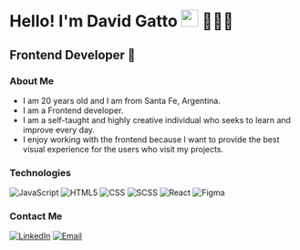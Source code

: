 <h1>Hello! I'm David Gatto <img src="https://raw.githubusercontent.com/iampavangandhi/iampavangandhi/master/gifs/Hi.gif" width="30px"> 👨🏻‍💻</h1>
<h2>Frontend Developer 🎨</h2>

### About Me
- I am 20 years old and I am from Santa Fe, Argentina.
- I am a Frontend developer.
- I am a self-taught and highly creative individual who seeks to learn and improve every day.
- I enjoy working with the frontend because I want to provide the best visual experience for the users who visit my projects.

### Technologies
  ![JavaScript](https://img.shields.io/badge/-JavaScript-333333?style=flat&logo=javascript)
  ![HTML5](https://img.shields.io/badge/-HTML5-333333?style=flat&logo=HTML5)
  ![CSS](https://img.shields.io/badge/-CSS-333333?style=flat&logo=CSS3&logoColor=1572B6)
  ![SCSS](https://img.shields.io/badge/-SCSS-333333?style=flat&logo=SASS&logoColor=CE6B9E)
  ![React](https://img.shields.io/badge/-React-333333?style=flat&logo=react)
  ![Figma](https://img.shields.io/badge/-Figma-333333?style=flat&logo=figma)
  
  
### Contact Me
<a href="https://www.linkedin.com/in/david-gatto/"><img alt="LinkedIn" src="https://img.shields.io/badge/LinkedIn-David%20Gatto-blue?style=flat-square&logo=linkedin"></a>
<a href="maurovera069@gmail.com"><img alt="Email" src="https://img.shields.io/badge/Gmail-daviddgatto@gmail.com-red?style=flat-square&logo=gmail"></a>
